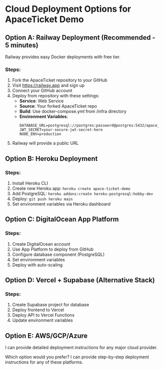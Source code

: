 # Cloud Deployment Options for ApaceTicket Demo

## Option A: Railway Deployment (Recommended - 5 minutes)
Railway provides easy Docker deployments with free tier.

### Steps:
1. Fork the ApaceTicket repository to your GitHub
2. Visit https://railway.app and sign up
3. Connect your GitHub account
4. Deploy from repository with these settings:
   - **Service**: Web Service
   - **Source**: Your forked ApaceTicket repo
   - **Build**: Use docker-compose.yml from /infra directory
   - **Environment Variables**:
     ```
     DATABASE_URL=postgresql://postgres:password@postgres:5432/apace_ticket
     JWT_SECRET=your-secure-jwt-secret-here
     NODE_ENV=production
     ```
5. Railway will provide a public URL

## Option B: Heroku Deployment
### Steps:
1. Install Heroku CLI
2. Create new Heroku app: `heroku create apace-ticket-demo`
3. Add PostgreSQL: `heroku addons:create heroku-postgresql:hobby-dev`
4. Deploy: `git push heroku main`
5. Set environment variables via Heroku dashboard

## Option C: DigitalOcean App Platform
### Steps:
1. Create DigitalOcean account
2. Use App Platform to deploy from GitHub
3. Configure database component (PostgreSQL)
4. Set environment variables
5. Deploy with auto-scaling

## Option D: Vercel + Supabase (Alternative Stack)
### Steps:
1. Create Supabase project for database
2. Deploy frontend to Vercel
3. Deploy API to Vercel Functions
4. Update environment variables

## Option E: AWS/GCP/Azure
I can provide detailed deployment instructions for any major cloud provider.

Which option would you prefer? I can provide step-by-step deployment instructions for any of these platforms.